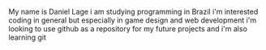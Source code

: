 My name is Daniel Lage
i am studying programming in Brazil
i'm interested coding in general but especially in game design and web development 
i'm looking to use github as a repository for my future projects and i'm also learning git
